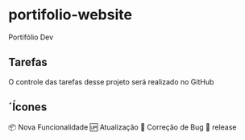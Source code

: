 # portifolio-website
Portifólio Dev

## Tarefas

O controle das tarefas desse projeto será realizado no GitHub

## ´Ícones

:package: Nova Funcionalidade
:up: Atualização
:lady_beetle: Correção de Bug
:checkered_flag: release
